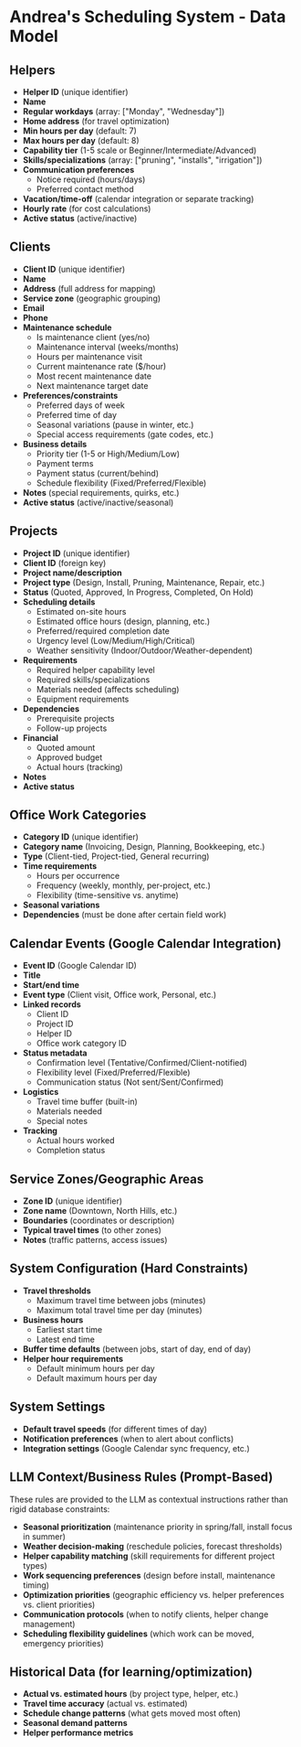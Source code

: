 # Andrea's Scheduling System - Data Model

## Helpers
- **Helper ID** (unique identifier)
- **Name**
- **Regular workdays** (array: ["Monday", "Wednesday"])
- **Home address** (for travel optimization)
- **Min hours per day** (default: 7)
- **Max hours per day** (default: 8)
- **Capability tier** (1-5 scale or Beginner/Intermediate/Advanced)
- **Skills/specializations** (array: ["pruning", "installs", "irrigation"])
- **Communication preferences**
  - Notice required (hours/days)
  - Preferred contact method
- **Vacation/time-off** (calendar integration or separate tracking)
- **Hourly rate** (for cost calculations)
- **Active status** (active/inactive)

## Clients
- **Client ID** (unique identifier)
- **Name**
- **Address** (full address for mapping)
- **Service zone** (geographic grouping)
- **Email**
- **Phone**
- **Maintenance schedule**
  - Is maintenance client (yes/no)
  - Maintenance interval (weeks/months)
  - Hours per maintenance visit
  - Current maintenance rate ($/hour)
  - Most recent maintenance date
  - Next maintenance target date
- **Preferences/constraints**
  - Preferred days of week
  - Preferred time of day
  - Seasonal variations (pause in winter, etc.)
  - Special access requirements (gate codes, etc.)
- **Business details**
  - Priority tier (1-5 or High/Medium/Low)
  - Payment terms
  - Payment status (current/behind)
  - Schedule flexibility (Fixed/Preferred/Flexible)
- **Notes** (special requirements, quirks, etc.)
- **Active status** (active/inactive/seasonal)

## Projects
- **Project ID** (unique identifier)
- **Client ID** (foreign key)
- **Project name/description**
- **Project type** (Design, Install, Pruning, Maintenance, Repair, etc.)
- **Status** (Quoted, Approved, In Progress, Completed, On Hold)
- **Scheduling details**
  - Estimated on-site hours
  - Estimated office hours (design, planning, etc.)
  - Preferred/required completion date
  - Urgency level (Low/Medium/High/Critical)
  - Weather sensitivity (Indoor/Outdoor/Weather-dependent)
- **Requirements**
  - Required helper capability level
  - Required skills/specializations
  - Materials needed (affects scheduling)
  - Equipment requirements
- **Dependencies**
  - Prerequisite projects
  - Follow-up projects
- **Financial**
  - Quoted amount
  - Approved budget
  - Actual hours (tracking)
- **Notes**
- **Active status**

## Office Work Categories
- **Category ID** (unique identifier)
- **Category name** (Invoicing, Design, Planning, Bookkeeping, etc.)
- **Type** (Client-tied, Project-tied, General recurring)
- **Time requirements**
  - Hours per occurrence
  - Frequency (weekly, monthly, per-project, etc.)
  - Flexibility (time-sensitive vs. anytime)
- **Seasonal variations**
- **Dependencies** (must be done after certain field work)

## Calendar Events (Google Calendar Integration)
- **Event ID** (Google Calendar ID)
- **Title**
- **Start/end time**
- **Event type** (Client visit, Office work, Personal, etc.)
- **Linked records**
  - Client ID
  - Project ID
  - Helper ID
  - Office work category ID
- **Status metadata**
  - Confirmation level (Tentative/Confirmed/Client-notified)
  - Flexibility level (Fixed/Preferred/Flexible)
  - Communication status (Not sent/Sent/Confirmed)
- **Logistics**
  - Travel time buffer (built-in)
  - Materials needed
  - Special notes
- **Tracking**
  - Actual hours worked
  - Completion status

## Service Zones/Geographic Areas
- **Zone ID** (unique identifier)
- **Zone name** (Downtown, North Hills, etc.)
- **Boundaries** (coordinates or description)
- **Typical travel times** (to other zones)
- **Notes** (traffic patterns, access issues)

## System Configuration (Hard Constraints)
- **Travel thresholds**
  - Maximum travel time between jobs (minutes)
  - Maximum total travel time per day (minutes)
- **Business hours**
  - Earliest start time
  - Latest end time
- **Buffer time defaults** (between jobs, start of day, end of day)
- **Helper hour requirements**
  - Default minimum hours per day
  - Default maximum hours per day

## System Settings
- **Default travel speeds** (for different times of day)
- **Notification preferences** (when to alert about conflicts)
- **Integration settings** (Google Calendar sync frequency, etc.)

## LLM Context/Business Rules (Prompt-Based)
These rules are provided to the LLM as contextual instructions rather than rigid database constraints:

- **Seasonal prioritization** (maintenance priority in spring/fall, install focus in summer)
- **Weather decision-making** (reschedule policies, forecast thresholds)
- **Helper capability matching** (skill requirements for different project types)
- **Work sequencing preferences** (design before install, maintenance timing)
- **Optimization priorities** (geographic efficiency vs. helper preferences vs. client priorities)
- **Communication protocols** (when to notify clients, helper change management)
- **Scheduling flexibility guidelines** (which work can be moved, emergency priorities)

## Historical Data (for learning/optimization)
- **Actual vs. estimated hours** (by project type, helper, etc.)
- **Travel time accuracy** (actual vs. estimated)
- **Schedule change patterns** (what gets moved most often)
- **Seasonal demand patterns**
- **Helper performance metrics**